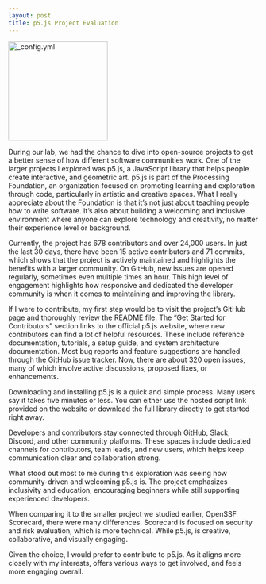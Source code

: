 ```yaml
---
layout: post
title: p5.js Project Evaluation
---
```


<img src="{{ site.baseurl }}/images/piHangyodon.gif" alt="_config.yml" height="200">

During our lab, we had the chance to dive into open-source projects to get a better sense of how different software communities work. One of the larger projects I explored was p5.js, a JavaScript library that helps people create interactive, and geometric art. p5.js is part of the Processing Foundation, an organization focused on promoting learning and exploration through code, particularly in artistic and creative spaces. What I really appreciate about the Foundation is that it’s not just about teaching people how to write software. It’s also about building a welcoming and inclusive environment where anyone can explore technology and creativity, no matter their experience level or background. 

Currently, the project has 678 contributors and over 24,000 users. In just the last 30 days, there have been 15 active contributors and 71 commits, which shows that the project is actively maintained and highlights the benefits with a larger community. On GitHub, new issues are opened regularly, sometimes even multiple times an hour. This high level of engagement highlights how responsive and dedicated the developer community is when it comes to maintaining and improving the library.

If I were to contribute, my first step would be to visit the project’s GitHub page and thoroughly review the README file. The “Get Started for Contributors” section links to the official p5.js website, where new contributors can find a lot of helpful resources. These include reference documentation, tutorials, a setup guide, and system architecture documentation. Most bug reports and feature suggestions are handled through the GitHub issue tracker. Now, there are about 320 open issues, many of which involve active discussions, proposed fixes, or enhancements.

Downloading and installing p5.js is a quick and simple process. Many users say it takes five minutes or less. You can either use the hosted script link provided on the website or download the full library directly to get started right away.

Developers and contributors stay connected through GitHub, Slack, Discord, and other community platforms. These spaces include dedicated channels for contributors, team leads, and new users, which helps keep communication clear and collaboration strong.

What stood out most to me during this exploration was seeing how community-driven and welcoming p5.js is. The project emphasizes inclusivity and education, encouraging beginners while still supporting experienced developers.

When comparing it to the smaller project we studied earlier, OpenSSF Scorecard, there were many differences. Scorecard is focused on security and risk evaluation, which is more technical. While p5.js, is creative, collaborative, and visually engaging.

Given the choice, I would prefer to contribute to p5.js. As it aligns more closely with my interests, offers various ways to get involved, and feels more engaging overall.
